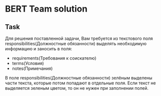 # BERT Team solution

## Task

Для решения поставленной задачи, Вам требуется из текстового поля responsibilities(Должностные обязанности) выделять необходимую информацию и заносить в поля:
- requirements(Требования к соискателю)
- terms(Условия)
- notes(Примечания)

В поле responsibilities(Должностные обязанности) зелёным выделены части текста, которые потом попадают в отдельные поля. Если текст не выделяется зеленым цветом, то он не нужен при заполнении полей.
